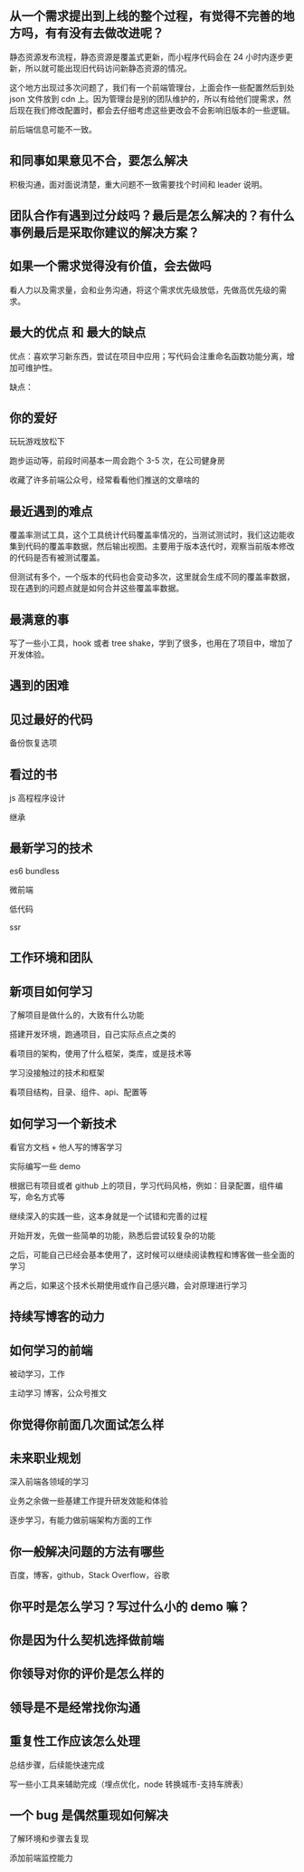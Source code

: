 ## 从一个需求提出到上线的整个过程，有觉得不完善的地方吗，有有没有去做改进呢？

静态资源发布流程，静态资源是覆盖式更新，而小程序代码会在 24 小时内逐步更新，所以就可能出现旧代码访问新静态资源的情况。

这个地方出现过多次问题了，我们有一个前端管理台，上面会作一些配置然后到处 json 文件放到 cdn 上。因为管理台是别的团队维护的，所以有给他们提需求，然后现在我们修改配置时，都会去仔细考虑这些更改会不会影响旧版本的一些逻辑。

前后端信息可能不一致。

## 和同事如果意见不合，要怎么解决

积极沟通，面对面说清楚，重大问题不一致需要找个时间和 leader 说明。

## 团队合作有遇到过分歧吗？最后是怎么解决的？有什么事例最后是采取你建议的解决方案？

## 如果一个需求觉得没有价值，会去做吗

看人力以及需求量，会和业务沟通，将这个需求优先级放低，先做高优先级的需求。

## 最大的优点 和 最大的缺点

优点：喜欢学习新东西，尝试在项目中应用；写代码会注重命名函数功能分离，增加可维护性。

缺点：

## 你的爱好

玩玩游戏放松下

跑步运动等，前段时间基本一周会跑个 3-5 次，在公司健身房

收藏了许多前端公众号，经常看看他们推送的文章啥的

## 最近遇到的难点

覆盖率测试工具，这个工具统计代码覆盖率情况的，当测试测试时，我们这边能收集到代码的覆盖率数据，然后输出视图。主要用于版本迭代时，观察当前版本修改的代码是否有被测试覆盖。

但测试有多个，一个版本的代码也会变动多次，这里就会生成不同的覆盖率数据，现在遇到的问题点就是如何合并这些覆盖率数据。

## 最满意的事

写了一些小工具，hook 或者 tree shake，学到了很多，也用在了项目中，增加了开发体验。

## 遇到的困难

## 见过最好的代码

备份恢复选项

## 看过的书

js 高程程序设计

继承

## 最新学习的技术

es6 bundless

微前端

低代码

ssr

## 工作环境和团队

## 新项目如何学习

了解项目是做什么的，大致有什么功能

搭建开发环境，跑通项目，自己实际点点之类的

看项目的架构，使用了什么框架，类库，或是技术等

学习没接触过的技术和框架

看项目结构，目录、组件、api、配置等

## 如何学习一个新技术

看官方文档 + 他人写的博客学习

实际编写一些 demo

根据已有项目或者 github 上的项目，学习代码风格，例如：目录配置，组件编写，命名方式等

继续深入的实践一些，这本身就是一个试错和完善的过程

开始开发，先做一些简单的功能，熟悉后尝试较复杂的功能

之后，可能自己已经会基本使用了，这时候可以继续阅读教程和博客做一些全面的学习

再之后，如果这个技术长期使用或作自己感兴趣，会对原理进行学习

## 持续写博客的动力

## 如何学习的前端

被动学习，工作

主动学习 博客，公众号推文

## 你觉得你前面几次面试怎么样

## 未来职业规划

深入前端各领域的学习

业务之余做一些基建工作提升研发效能和体验

逐步学习，有能力做前端架构方面的工作

## 你一般解决问题的方法有哪些

百度，博客，github，Stack Overflow，谷歌

## 你平时是怎么学习？写过什么小的 demo 嘛？

## 你是因为什么契机选择做前端

## 你领导对你的评价是怎么样的

## 领导是不是经常找你沟通

## 重复性工作应该怎么处理

总结步骤，后续能快速完成

写一些小工具来辅助完成（埋点优化，node 转换城市-支持车牌表）

## 一个 bug 是偶然重现如何解决

了解环境和步骤去复现

添加前端监控能力
